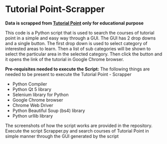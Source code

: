 # Tutorial Point-Scrapper

**Data is scrapped from [Tutorial Point](https://www.tutorialspoint.com/tutorialslibrary.htm) only for educational purpose**

This code is a Python script that is used to search the courses of tutorial point in a simple and easy way through a GUI. The GUI has 2 drop downs and a single button.
The first drop down is used to select category of interested areas to learn. Then a list of sub categories will be shown to select the particular area in the selected category. Then click the button and it opens the link of the tutorial in Google Chrome browser.

**Pre-requisites needed to execute the Script:**
The following things are needed to be present to execute the Tutorial Point - Scrapper
* Python Compiler
* Python Qt 5 library
* Selenium library for Python
* Google Chrome browser
* Chrome Web Driver
* Python Beautiful Soup (bs4) library
* Python urllib library

The screenshots of how the script works are provided in the repository. Execute the script Scrapper.py and search courses of Tutorial Point in simple manner through the GUI generated by the script
